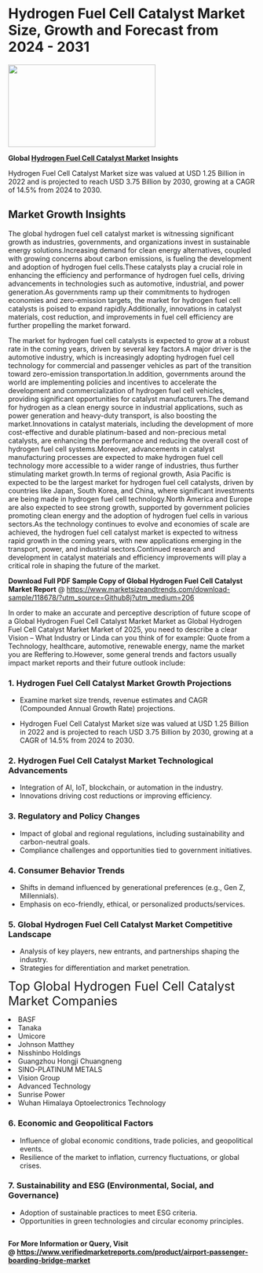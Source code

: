 <H1>Hydrogen Fuel Cell Catalyst Market Size, Growth and Forecast from 2024 - 2031</H1><img class="aligncenter size-medium wp-image-584254" src="https://thirdeyenews.in/wp-content/uploads/2024/09/Global-Market-Research-300x168.jpeg" alt="" width="300" height="168" /><p><strong>Global&nbsp;<a href="https://www.marketsizeandtrends.com/download-sample/118678/?utm_source=Github8j?utm_medium=206">Hydrogen Fuel Cell Catalyst Market</a> Insights</strong></p><p>Hydrogen Fuel Cell Catalyst Market size was valued at USD 1.25 Billion in 2022 and is projected to reach USD 3.75 Billion by 2030, growing at a CAGR of 14.5% from 2024 to 2030.</p><p><h2>Market Growth Insights</h2> <p>The global hydrogen fuel cell catalyst market is witnessing significant growth as industries, governments, and organizations invest in sustainable energy solutions.Increasing demand for clean energy alternatives, coupled with growing concerns about carbon emissions, is fueling the development and adoption of hydrogen fuel cells.These catalysts play a crucial role in enhancing the efficiency and performance of hydrogen fuel cells, driving advancements in technologies such as automotive, industrial, and power generation.As governments ramp up their commitments to hydrogen economies and zero-emission targets, the market for hydrogen fuel cell catalysts is poised to expand rapidly.Additionally, innovations in catalyst materials, cost reduction, and improvements in fuel cell efficiency are further propelling the market forward.</p> <p>The market for hydrogen fuel cell catalysts is expected to grow at a robust rate in the coming years, driven by several key factors.A major driver is the automotive industry, which is increasingly adopting hydrogen fuel cell technology for commercial and passenger vehicles as part of the transition toward zero-emission transportation.In addition, governments around the world are implementing policies and incentives to accelerate the development and commercialization of hydrogen fuel cell vehicles, providing significant opportunities for catalyst manufacturers.The demand for hydrogen as a clean energy source in industrial applications, such as power generation and heavy-duty transport, is also boosting the market.Innovations in catalyst materials, including the development of more cost-effective and durable platinum-based and non-precious metal catalysts, are enhancing the performance and reducing the overall cost of hydrogen fuel cell systems.Moreover, advancements in catalyst manufacturing processes are expected to make hydrogen fuel cell technology more accessible to a wider range of industries, thus further stimulating market growth.In terms of regional growth, Asia Pacific is expected to be the largest market for hydrogen fuel cell catalysts, driven by countries like Japan, South Korea, and China, where significant investments are being made in hydrogen fuel cell technology.North America and Europe are also expected to see strong growth, supported by government policies promoting clean energy and the adoption of hydrogen fuel cells in various sectors.As the technology continues to evolve and economies of scale are achieved, the hydrogen fuel cell catalyst market is expected to witness rapid growth in the coming years, with new applications emerging in the transport, power, and industrial sectors.Continued research and development in catalyst materials and efficiency improvements will play a critical role in shaping the future of the market.<p><span class=""><strong>Download Full PDF Sample Copy of Global Hydrogen Fuel Cell Catalyst Market Report</strong> @ <a href="https://www.marketsizeandtrends.com/download-sample/118678/?utm_source=Github8j?utm_medium=206" target="_blank">https://www.marketsizeandtrends.com/download-sample/118678/?utm_source=Github8j?utm_medium=206</a></span></p><p>In order to make an accurate and perceptive description of future scope of a Global&nbsp;Hydrogen Fuel Cell Catalyst Market Market as Global&nbsp;Hydrogen Fuel Cell Catalyst Market Market of 2025, you need to describe a clear Vision &ndash; What Industry or Linda can you think of for example: Quote from a Technology, healthcare, automotive, renewable energy, name the market you are Reffering to.However, some general trends and factors usually impact market reports and their future outlook include:</p><h3>1.&nbsp;<strong>Hydrogen Fuel Cell Catalyst Market Growth Projections</strong></h3><ul><li>Examine market size trends, revenue estimates and CAGR (Compounded Annual Growth Rate) projections.</li><li><p>Hydrogen Fuel Cell Catalyst Market size was valued at USD 1.25 Billion in 2022 and is projected to reach USD 3.75 Billion by 2030, growing at a CAGR of 14.5% from 2024 to 2030.</p></li></ul><h3>2.&nbsp;<strong>Hydrogen Fuel Cell Catalyst Market Technological Advancements</strong></h3><ul><li>Integration of AI, IoT, blockchain, or automation in the industry.</li><li>Innovations driving cost reductions or improving efficiency.</li></ul><h3>3.&nbsp;<strong>Regulatory and Policy Changes</strong></h3><ul><li>Impact of global and regional regulations, including sustainability and carbon-neutral goals.</li><li>Compliance challenges and opportunities tied to government initiatives.</li></ul><h3>4.&nbsp;<strong>Consumer Behavior Trends</strong></h3><ul><li>Shifts in demand influenced by generational preferences (e.g., Gen Z, Millennials).</li><li>Emphasis on eco-friendly, ethical, or personalized products/services.</li></ul><h3>5.&nbsp;<strong>Global Hydrogen Fuel Cell Catalyst Market Competitive Landscape</strong></h3><ul><li>Analysis of key players, new entrants, and partnerships shaping the industry.</li><li>Strategies for differentiation and market penetration.</li></ul><p data-pm-slice="1 1 []"><span style="color: inherit; font-family: inherit; font-size: 25px;">Top Global Hydrogen Fuel Cell Catalyst Market Companies</span></p><div class="" data-test-id=""><p><li>BASF</li><li> Tanaka</li><li> Umicore</li><li> Johnson Matthey</li><li> Nisshinbo Holdings</li><li> Guangzhou Hongji Chuangneng</li><li> SINO-PLATINUM METALS</li><li> Vision Group</li><li> Advanced Technology</li><li> Sunrise Power</li><li> Wuhan Himalaya Optoelectronics Technology</li></p></div><h3>6.&nbsp;<strong>Economic and Geopolitical Factors</strong></h3><ul><li>Influence of global economic conditions, trade policies, and geopolitical events.</li><li>Resilience of the market to inflation, currency fluctuations, or global crises.</li></ul><h3>7.&nbsp;<strong>Sustainability and ESG (Environmental, Social, and Governance)</strong></h3><ul><li>Adoption of sustainable practices to meet ESG criteria.</li><li>Opportunities in green technologies and circular economy principles.</li></ul><h2><strong style="font-size: 14px;">For More Information or Query, Visit @&nbsp;</strong><a style="background-color: #ffffff; font-size: 14px;" href="https://www.marketsizeandtrends.com/report/hydrogen-fuel-cell-catalyst-market/" target="_blank">https://www.verifiedmarketreports.com/product/airport-passenger-boarding-bridge-market</a></h2>